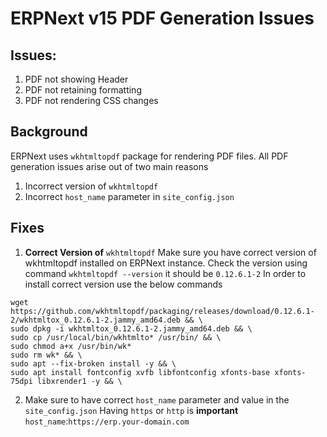 # ERPNext v15 PDF Generation Issues

## Issues:
1. PDF not showing Header
2. PDF not retaining formatting
3. PDF not rendering CSS changes

## Background
ERPNext uses `wkhtmltopdf` package for rendering PDF files. All PDF generation issues arise out of two main reasons
1. Incorrect version of `wkhtmltopdf`
2. Incorrect `host_name` parameter in `site_config.json`

## Fixes
1. **Correct Version of** `wkhtmltopdf` Make sure you have correct version of wkhtmltopdf installed on ERPNext instance. Check the version using command `wkhtmltopdf --version` it should be `0.12.6.1-2`
In order to install correct version use the below commands
```
wget https://github.com/wkhtmltopdf/packaging/releases/download/0.12.6.1-2/wkhtmltox_0.12.6.1-2.jammy_amd64.deb && \
sudo dpkg -i wkhtmltox_0.12.6.1-2.jammy_amd64.deb && \
sudo cp /usr/local/bin/wkhtmlto* /usr/bin/ && \
sudo chmod a+x /usr/bin/wk*
sudo rm wk* && \
sudo apt --fix-broken install -y && \
sudo apt install fontconfig xvfb libfontconfig xfonts-base xfonts-75dpi libxrender1 -y && \
```
2. Make sure to have correct `host_name` parameter and value in the `site_config.json`
Having `https` or `http`  is **important**
`host_name`:`https://erp.your-domain.com`
